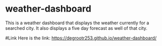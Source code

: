 # weather-dashboard

This is a weather dashboard that displays the weather currently for a searched city. It also displays a five day forecast as well of that city.

#Link 
Here is the link:  https://degrootr253.github.io/weather-dashboard/
